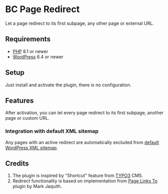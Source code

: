 # BC Page Redirect

Let a page redirect to its first subpage, any other page or external URL.

## Requirements

* [PHP](https://secure.php.net/) 8.1 or newer
* [WordPress](https://wordpress.org/) 6.4 or newer

## Setup

Just install and activate the plugin, there is no configuration.

## Features

After activation, you can let every page redirect to its first subpage, another page or custom URL.

### Integration with default XML sitemap

Any pages with an active redirect are automatically excluded from [default WordPress XML sitemap](https://make.wordpress.org/core/2020/07/22/new-xml-sitemaps-functionality-in-wordpress-5-5/).

## Credits

1. The plugin is inspired by "Shortcut" feature from [TYPO3](https://typo3.org/) CMS.
1. Redirect functionality is based on implementation from [Page Links To](https://wordpress.org/plugins/page-links-to/) plugin by Mark Jaquith.
